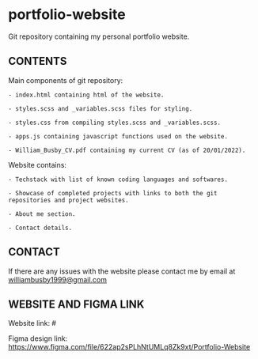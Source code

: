 # portfolio-website

  Git repository containing my personal portfolio website. 

## CONTENTS

  Main components of git repository: 

    - index.html containing html of the website.

    - styles.scss and _variables.scss files for styling. 

    - styles.css from compiling styles.scss and _variables.scss.

    - apps.js containing javascript functions used on the website.

    - William_Busby_CV.pdf containing my current CV (as of 20/01/2022).

  Website contains:

    - Techstack with list of known coding languages and softwares.

    - Showcase of completed projects with links to both the git repositories and project websites.

    - About me section.

    - Contact details.

## CONTACT

  If there are any issues with the website please contact me by email at williambusby1999@gmail.com

## WEBSITE AND FIGMA LINK

  Website link: #

  Figma design link: https://www.figma.com/file/622ap2sPLhNtUMLq8Zk9xt/Portfolio-Website